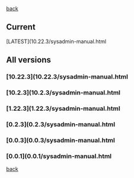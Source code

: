 [back](index)
## Current
[LATEST](10.22.3/sysadmin-manual.html
## All versions
### [10.22.3](10.22.3/sysadmin-manual.html
### [10.2.3](10.2.3/sysadmin-manual.html
### [1.22.3](1.22.3/sysadmin-manual.html
### [0.2.3](0.2.3/sysadmin-manual.html
### [0.0.3](0.0.3/sysadmin-manual.html
### [0.0.1](0.0.1/sysadmin-manual.html
[back](index)
